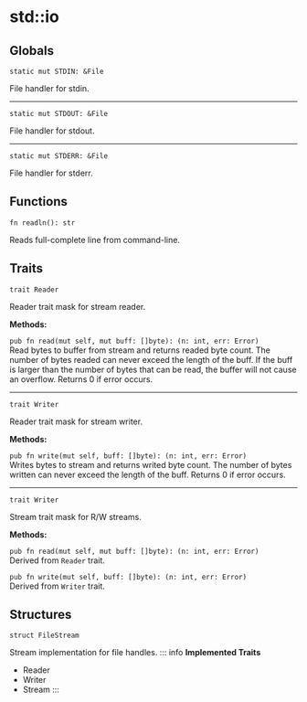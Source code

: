 # std::io
## Globals

```jule
static mut STDIN: &File
```
File handler for stdin.

---

```jule
static mut STDOUT: &File
```
File handler for stdout.

---

```jule
static mut STDERR: &File
```
File handler for stderr.

## Functions
```jule
fn readln(): str
```
Reads full-complete line from command-line. 

## Traits

```jule
trait Reader
```
Reader trait mask for stream reader.

**Methods:**

`pub fn read(mut self, mut buff: []byte): (n: int, err: Error)`\
Read bytes to buffer from stream and returns readed byte count. The number of bytes readed can never exceed the length of the buff. If the buff is larger than the number of bytes that can be read, the buffer will not cause an overflow. Returns 0 if error occurs.

---

```jule
trait Writer
```
Reader trait mask for stream writer.

**Methods:**

`pub fn write(mut self, buff: []byte): (n: int, err: Error)`\
Writes bytes to stream and returns writed byte count. The number of bytes written can never exceed the length of the buff. Returns 0 if error occurs.

---

```jule
trait Writer
```
Stream trait mask for R/W streams.

**Methods:**

`pub fn read(mut self, mut buff: []byte): (n: int, err: Error)`\
Derived from `Reader` trait.

`pub fn write(mut self, buff: []byte): (n: int, err: Error)`\
Derived from `Writer` trait.

## Structures

```jule
struct FileStream
```
Stream implementation for file handles.
::: info
**Implemented Traits**
- Reader
- Writer
- Stream
:::
